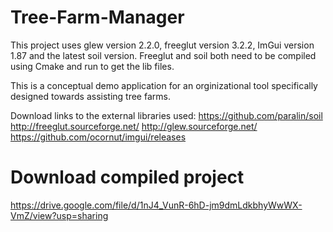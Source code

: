# Tree-Farm-Manager

This project uses glew version 2.2.0, freeglut version 3.2.2, ImGui version 1.87 and the latest soil version.
Freeglut and soil both need to be compiled using Cmake and run to get the lib files.

This is a conceptual demo application for an orginizational tool specifically designed towards assisting tree farms.

Download links to the external libraries used:
https://github.com/paralin/soil
http://freeglut.sourceforge.net/
http://glew.sourceforge.net/
https://github.com/ocornut/imgui/releases


# Download compiled project
https://drive.google.com/file/d/1nJ4_VunR-6hD-jm9dmLdkbhyWwWX-VmZ/view?usp=sharing
